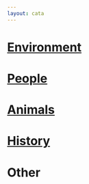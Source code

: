 ```yaml
---
layout: cata
---
```


<div class="cata1">
      <div class="environment">
                  <h1> <a href="article_list.html">Environment</a> </h1>
            </div>                                 
    <div class="people">
             <h1> <a href="people.html">People</a> </h1>
    </div>
  </div>
  
 <div class="cata2">
      <div class="animals">
                  <h1> <a href="animals.html">Animals</a> </h1>
       </div>
    <div class="history">
         <h1> <a href="history.html">History</a> </h1>
      </div>   
    <div class="other">
      <h1> Other </h1>
      </div>
  </div>
